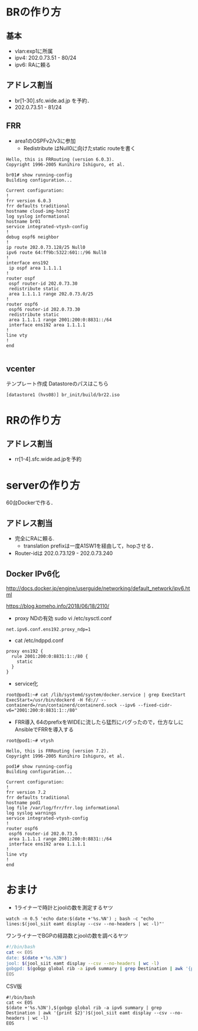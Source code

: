 
# BRの作り方
## 基本
- vlan:exp1に所属
- ipv4: 202.0.73.51 - 80/24
- ipv6: RAに頼る

## アドレス割当
- br[1-30].sfc.wide.ad.jp
を予約．
- 202.0.73.51 - 81/24

## FRR
- area1のOSPFv2/v3に参加
    - Redistribute はNull0に向けたstatic routeを書く
```
Hello, this is FRRouting (version 6.0.3).
Copyright 1996-2005 Kunihiro Ishiguro, et al.

br01# show running-config
Building configuration...

Current configuration:
!
frr version 6.0.3
frr defaults traditional
hostname cloud-img-host2
log syslog informational
hostname br01
service integrated-vtysh-config
!
debug ospf6 neighbor
!
ip route 202.0.73.128/25 Null0
ipv6 route 64:ff9b:5322:601::/96 Null0
!
interface ens192
 ip ospf area 1.1.1.1
!
router ospf
 ospf router-id 202.0.73.30
 redistribute static
 area 1.1.1.1 range 202.0.73.0/25
!
router ospf6
 ospf6 router-id 202.0.73.30
 redistribute static
 area 1.1.1.1 range 2001:200:0:8831::/64
 interface ens192 area 1.1.1.1
!
line vty
!
end


```

## vcenter
テンプレート作成
Datastoreのパスはこちら
```
[datastore1 (hvs08)] br_init/build/br22.iso
```

# RRの作り方

## アドレス割当
- rr[1-4].sfc.wide.ad.jpを予約


# serverの作り方
60台Dockerで作る．
## アドレス割当
- 完全にRAに頼る.
    - translation prefixは一度A1SW1を経由して，hopさせる．
- Router-idは
    202.0.73.129 - 202.0.73.240


## Docker IPv6化
http://docs.docker.jp/engine/userguide/networking/default_network/ipv6.html

https://blog.komeho.info/2018/06/18/2110/

- proxy NDの有効
sudo vi /etc/sysctl.conf
```
net.ipv6.conf.ens192.proxy_ndp=1
```

- cat /etc/ndppd.conf
```
proxy ens192 {
  rule 2001:200:0:8831:1::/80 {
    static
  }
}
```

- service化
```
root@pod1:~# cat /lib/systemd/system/docker.service | grep ExecStart
ExecStart=/usr/bin/dockerd -H fd:// --containerd=/run/containerd/containerd.sock --ipv6 --fixed-cidr-v6="2001:200:0:8831:1::/80"
```


- FRR導入
64のprefixをWIDEに流したら猛烈にバグったので，仕方なしにAnsibleでFRRを導入する
```
root@pod1:~# vtysh

Hello, this is FRRouting (version 7.2).
Copyright 1996-2005 Kunihiro Ishiguro, et al.

pod1# show running-config
Building configuration...

Current configuration:
!
frr version 7.2
frr defaults traditional
hostname pod1
log file /var/log/frr/frr.log informational
log syslog warnings
service integrated-vtysh-config
!
router ospf6
 ospf6 router-id 202.0.73.5
 area 1.1.1.1 range 2001:200:0:8831::/64
 interface ens192 area 1.1.1.1
!
line vty
!
end

```



# おまけ
- 1ライナーで時計とjoolの数を測定するヤツ

```
watch -n 0.5 'echo date:$(date +'%s.%N') ; bash -c "echo lines:$(jool_siit eamt display --csv --no-headers | wc -l)"'

```

ワンライナーでBGPの経路数とjoolの数を調べるヤツ
```bash
#!/bin/bash
cat << EOS
date: $(date +'%s.%3N')
jool: $(jool_siit eamt display --csv --no-headers | wc -l)
gobgpd: $(gobgp global rib -a ipv6 summary | grep Destination | awk '{print $2}')
EOS
```

CSV版
```
#!/bin/bash
cat << EOS
$(date +'%s.%3N'),$(gobgp global rib -a ipv6 summary | grep Destination | awk '{print $2}')$(jool_siit eamt display --csv --no-headers | wc -l)
EOS

```